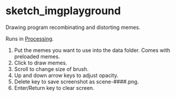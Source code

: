 # sketch_imgplayground
Drawing program recombinating and distorting memes.

Runs in [Processing](https://processing.org/).

1. Put the memes you want to use into the data folder. Comes with preloaded memes.
2. Click to draw memes.
3. Scroll to change size of brush.
4. Up and down arrow keys to adjust opacity.
5. Delete key to save screenshot as scene-####.png.
6. Enter/Return key to clear screen.
